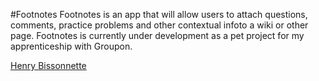#Footnotes
Footnotes is an app that will allow users to attach questions, comments, practice problems and other contextual infoto a wiki or other page. Footnotes is currently under development as a pet project for my apprenticeship with Groupon. 

[Henry Bissonnette](www.henrybissonnette.com") 
